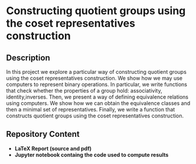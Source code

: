 <h1>Constructing quotient groups using the coset representatives construction</h1>

<h2>Description</h2>

In this project we explore a particular way of constructing quotient groups using the coset representatives construction. We show how we may use computers to represent binary operations. In particular, we write functions that check whether the properties of a group hold: associativity, identity,inverses. Then, we present a way of defining equivalence relations using computers. We show how we can obtain the equivalence classes and then a minimal set of representatives. Finally, we write a function that constructs quotient groups using the coset representatives construction.
<br />

<h2>Repository Content</h2>

- <b>LaTeX Report (source and pdf)</b>
- <b>Jupyter notebook containg the code used to compute results</b>
